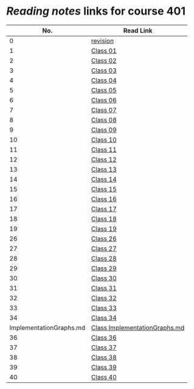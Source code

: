 # _Reading notes_ links for course 401

| **No.**                 | **Read Link**                                                                                                       |
| ----------------------- | ------------------------------------------------------------------------------------------------------------------- |
| 0                       | [revision](https://ahmadjlallad.github.io/reading-notes/reading-notes401/class-00)                                  |
| 1                       | [Class 01](https://ahmadjlallad.github.io/reading-notes/reading-notes401/class-01)                                  |
| 2                       | [Class 02](https://ahmadjlallad.github.io/reading-notes/reading-notes401/class-02)                                  |
| 3                       | [Class 03](https://ahmadjlallad.github.io/reading-notes/reading-notes401/class-03)                                  |
| 4                       | [Class 04](https://ahmadjlallad.github.io/reading-notes/reading-notes401/class-04)                                  |
| 5                       | [Class 05](https://ahmadjlallad.github.io/reading-notes/reading-notes401/class-05)                                  |
| 6                       | [Class 06](https://ahmadjlallad.github.io/reading-notes/reading-notes401/class-06)                                  |
| 7                       | [Class 07](https://ahmadjlallad.github.io/reading-notes/reading-notes401/class-07)                                  |
| 8                       | [Class 08](https://ahmadjlallad.github.io/reading-notes/reading-notes401/class-08)                                  |
| 9                       | [Class 09](https://ahmadjlallad.github.io/reading-notes/reading-notes401/class-09)                                  |
| 10                      | [Class 10](https://ahmadjlallad.github.io/reading-notes/reading-notes401/class-10)                                  |
| 11                      | [Class 11](https://ahmadjlallad.github.io/reading-notes/reading-notes401/class-11)                                  |
| 12                      | [Class 12](https://ahmadjlallad.github.io/reading-notes/reading-notes401/class-12)                                  |
| 13                      | [Class 13](https://ahmadjlallad.github.io/reading-notes/reading-notes401/class-13)                                  |
| 14                      | [Class 14](https://ahmadjlallad.github.io/reading-notes/reading-notes401/class-14)                                  |
| 15                      | [Class 15](https://ahmadjlallad.github.io/reading-notes/reading-notes401/class-15)                                  |
| 16                      | [Class 16](https://ahmadjlallad.github.io/reading-notes/reading-notes401/class-16)                                  |
| 17                      | [Class 17](https://ahmadjlallad.github.io/reading-notes/reading-notes401/class-17)                                  |
| 18                      | [Class 18](https://ahmadjlallad.github.io/reading-notes/reading-notes401/class-18)                                  |
| 19                      | [Class 19](https://ahmadjlallad.github.io/reading-notes/reading-notes401/class-19)                                  |
| 26                      | [Class 26](https://ahmadjlallad.github.io/reading-notes/reading-notes401/class-26)                                  |
| 27                      | [Class 27](https://ahmadjlallad.github.io/reading-notes/reading-notes401/class-27)                                  |
| 28                      | [Class 28](https://ahmadjlallad.github.io/reading-notes/reading-notes401/class-28)                                  |
| 29                      | [Class 29](https://ahmadjlallad.github.io/reading-notes/reading-notes401/class-29)                                  |
| 30                      | [Class 30](https://ahmadjlallad.github.io/reading-notes/reading-notes401/class-30)                                  |
| 31                      | [Class 31](https://ahmadjlallad.github.io/reading-notes/reading-notes401/class-31)                                  |
| 32                      | [Class 32](https://ahmadjlallad.github.io/reading-notes/reading-notes401/class-32)                                  |
| 33                      | [Class 33](https://ahmadjlallad.github.io/reading-notes/reading-notes401/class-33)                                  |
| 34                      | [Class 34](https://ahmadjlallad.github.io/reading-notes/reading-notes401/class-34)                                  |
| ImplementationGraphs.md | [Class ImplementationGraphs.md](https://ahmadjlallad.github.io/reading-notes/reading-notes401/ImplementationGraphs) |
| 36                      | [Class 36](https://ahmadjlallad.github.io/reading-notes/reading-notes401/class-36)                                  |
| 37                      | [Class 37](https://ahmadjlallad.github.io/reading-notes/reading-notes401/class-37)                                  |
| 38                      | [Class 38](https://ahmadjlallad.github.io/reading-notes/reading-notes401/class-38)                                  |
| 39                      | [Class 39](https://ahmadjlallad.github.io/reading-notes/reading-notes401/class-39)                                  |
| 40                      | [Class 40](https://ahmadjlallad.github.io/reading-notes/reading-notes401/class-40)                                  |
